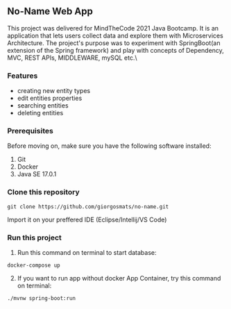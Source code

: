 ## No-Name Web App

This project was delivered for MindTheCode 2021 Java Bootcamp.
It is an application that lets users collect data and explore them with Microservices Architecture.
The project's purpose was to experiment with SpringBoot(an extension of the Spring framework) and play with concepts of Dependency, MVC, REST APIs, MIDDLEWARE, mySQL etc.\

### Features

* creating new entity types
* edit entities properties
* searching entities
* deleting entities


### Prerequisites

Before moving on, make sure you have the following software installed:

1. Git
2. Docker
3. Java SE 17.0.1

### Clone this repository

```$shell
git clone https://github.com/giorgosmats/no-name.git
```

Import it on your preffered IDE (Eclipse/Intellij/VS Code)

### Run this project

1. Run this command on terminal to start database:

```$shell
docker-compose up
```

2. If you want to run app without docker App Container, try this command on terminal:

```$shell
./mvnw spring-boot:run
```


